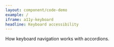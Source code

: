 ```yaml
---
layout: component/code-demo
example: /
iframe: a11y-keyboard
headline: Keyboard accessibility
---
```



How keyboard navigation works with accordions.
